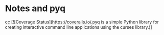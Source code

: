 # Notes and pyq
[cc](https://github.com/codingdud/sem-6_notes-pyq/tree/main/CC)
[![Coverage Status](https://coveralls.io/.pyq is a simple Python library for creating interactive command line applications using the curses library.)]